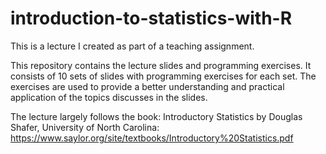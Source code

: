 # introduction-to-statistics-with-R
This is a lecture I created as part of a teaching assignment.

This repository contains the lecture slides and programming exercises. It consists of 10 sets of slides with programming exercises for each set.
The exercises are used to provide a better understanding and practical application of the topics discusses in the slides.

The lecture largely follows the book: Introductory Statistics by Douglas Shafer, University of North Carolina:
https://www.saylor.org/site/textbooks/Introductory%20Statistics.pdf

